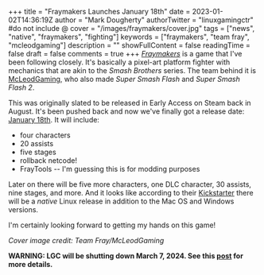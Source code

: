 +++
title = "Fraymakers Launches January 18th"
date = 2023-01-02T14:36:19Z
author = "Mark Dougherty"
authorTwitter = "linuxgamingctr" #do not include @
cover = "/images/fraymakers/cover.jpg"
tags = ["news", "native", "fraymakers", "fighting"]
keywords = ["fraymakers", "team fray", "mcleodgaming"]
description = ""
showFullContent = false
readingTime = false
draft = false
comments = true
+++
[*Fraymakers*](https://store.steampowered.com/app/1420350/Fraymakers/) is a game that I've been following closely. It's basically a pixel-art platform fighter with mechanics that are akin to the *Smash Brothers* series. The team behind it is [McLeodGaming](https://www.mcleodgaming.com/), who also made *Super Smash Flash* and *Super Smash Flash 2*.

This was originally slated to be released in Early Access on Steam back in August. It's been pushed back and now we've finally got a release date: [January 18th](https://store.steampowered.com/news/app/1420350/view/3607977852739517701?l=english). It will include:
- four characters
- 20 assists
- five stages
- rollback netcode!
- FrayTools -- I'm guessing this is for modding purposes

Later on there will be five more characters, one DLC character, 30 assists, nine stages, and more. And it looks like according to their [Kickstarter](https://www.kickstarter.com/projects/mcleodgaming/fraymakers-the-infinitely-replayable-indie-platform-fighter) there will be a *native* Linux release in addition to the Mac OS and Windows versions.

I'm certainly looking forward to getting my hands on this game!

*Cover image credit: Team Fray/McLeodGaming*

**WARNING: LGC will be shutting down March 7, 2024. See this [post](https://linuxgamingcentral.com/posts/the-end-of-lgc/) for more details.**
